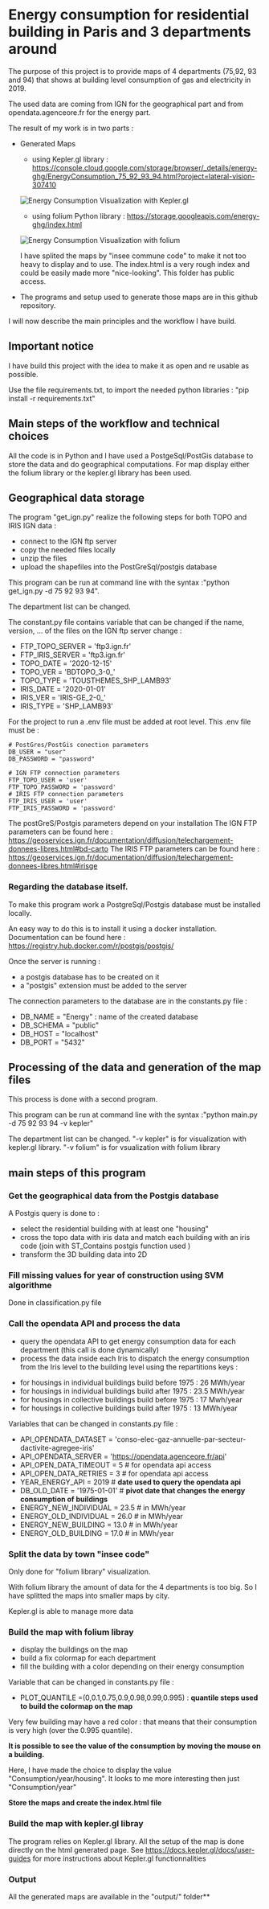 # Energy consumption for residential building in Paris and 3 departments around
The purpose of this project is to provide maps of 4 departments (75,92, 93 and 94) that shows at building level consumption of gas and electricity in 2019.

The used data are coming from IGN for the geographical part and from opendata.agenceore.fr for the energy part.

The result of my work is in two parts :
* Generated Maps
    - using Kepler.gl library : https://console.cloud.google.com/storage/browser/_details/energy-ghg/EnergyConsumption_75_92_93_94.html?project=lateral-vision-307410

    ![Energy Consumption Visualization with Kepler.gl](./pictures/kepler_gl.png)

    - using folium Python library : https://storage.googleapis.com/energy-ghg/index.html

    ![Energy Consumption Visualization with folium](./pictures/folium.png)

    I have splited the maps by "insee commune code" to make it not too heavy to display and to use. The index.html is a very rough index and could be easily made more "nice-looking". This folder has public access.

* The programs and setup used to generate those maps are in this github repository.

I will now describe the main principles and the workflow I have build.
## Important notice
I have build this project with the idea to make it as open and re usable as possible.

Use the file requirements.txt, to import the needed python libraries : "pip install -r requirements.txt"

## Main steps of the workflow and technical choices
All the code is in Python and I have used a PostgeSql/PostGis database to store the data and do geographical computations. For map display either the folium library or the kepler.gl library has been used.
## Geographical data storage
The program "get_ign.py" realize the following steps for both TOPO and IRIS IGN data :
* connect to the IGN ftp server
* copy the needed files locally
* unzip the files
* upload the shapefiles into the PostGreSql/postgis database

This program can be run at command line with the syntax :"python get_ign.py -d 75 92 93 94".

The department list can be changed.

The constant.py file contains variable that can be changed if the name, version, ... of the files on the IGN ftp server change :

* FTP_TOPO_SERVER = 'ftp3.ign.fr'
* FTP_IRIS_SERVER = 'ftp3.ign.fr'
* TOPO_DATE = '2020-12-15'
* TOPO_VER = 'BDTOPO_3-0_'
* TOPO_TYPE = 'TOUSTHEMES_SHP_LAMB93'
* IRIS_DATE = '2020-01-01'
* IRIS_VER = 'IRIS-GE_2-0_'
* IRIS_TYPE = 'SHP_LAMB93'


For the project to run a .env file must be added at root level. This .env file must be :

```
# PostGres/PostGis conection parameters
DB_USER = "user"
DB_PASSWORD = "password"

# IGN FTP connection parameters
FTP_TOPO_USER = 'user'
FTP_TOPO_PASSWORD = 'password'
# IRIS FTP connection parameters
FTP_IRIS_USER = 'user'
FTP_IRIS_PASSWORD = 'password'
```

The postGreS/Postgis parameters depend on your installation
The IGN FTP parameters can be found here : https://geoservices.ign.fr/documentation/diffusion/telechargement-donnees-libres.html#bd-carto
The IRIS FTP parameters can be found here : https://geoservices.ign.fr/documentation/diffusion/telechargement-donnees-libres.html#irisge

### Regarding the database itself.
To make this program work a PostgreSql/Postgis database must be installed locally.

An easy way to do this is to install it using a docker installation. Documentation can be found here : https://registry.hub.docker.com/r/postgis/postgis/

Once the server is running :
* a postgis database has to be created on it
* a "postgis" extension must be added to the server

The connection parameters to the database are in the constants.py file :
* DB_NAME = "Energy"     : name of the created database
* DB_SCHEMA = "public"
* DB_HOST = "localhost"
* DB_PORT = "5432"
## Processing of the data and generation of the map files
This process is done with a second program.

This program can be run at command line with the syntax :"python main.py -d 75 92 93 94 -v kepler"

The department list can be changed.
"-v kepler" is for visualization with kepler.gl library.
"-v folium" is for vsualization with folium library

## main steps of this program
### Get the geographical data from the Postgis database
A Postgis query is done to :
* select the residential building with at least one "housing"
* cross the topo data with iris data and match each building with an iris code (join with ST_Contains postgis function used )
* transform the 3D building data into 2D

### Fill missing values for year of construction using SVM algorithme

Done in classification.py file
### Call the opendata API and process the data

* query the opendata API to get energy consumption data for each department (this call is done dynamically)
* process the data inside each Iris to dispatch the energy consumption from the Iris level to the building level using the repartitions keys :
 - for housings in individual buildings build before 1975 : 26 MWh/year
 - for housings in individual buildings build after 1975 : 23.5 MWh/year
 - for housings in collective buildings build before 1975 : 17 Mwh/year
 - for housings in collective buildings build after 1975 : 13 MWh/year

Variables that can be changed in constants.py file :
* API_OPENDATA_DATASET = 'conso-elec-gaz-annuelle-par-secteur-dactivite-agregee-iris'
* API_OPENDATA_SERVER = 'https://opendata.agenceore.fr/api'
* API_OPEN_DATA_TIMEOUT = 5 # for opendata api access
* API_OPEN_DATA_RETRIES = 3 # for opendata api access
* YEAR_ENERGY_API = 2019 # **date used to query the opendata api**
* DB_OLD_DATE = '1975-01-01' # **pivot date that changes the energy consumption of buildings**
* ENERGY_NEW_INDIVIDUAL = 23.5 # in MWh/year
* ENERGY_OLD_INDIVIDUAL = 26.0 # in MWh/year
* ENERGY_NEW_BUILDING = 13.0 # in MWh/year
* ENERGY_OLD_BUILDING = 17.0 # in MWh/year

### Split the data by town "insee code"

Only done for "folium library" visualization.

With folium library the amount of data for the 4 departments is too big. So I have splitted the maps into smaller maps by city.

Kepler.gl is able to manage more data
### Build the map with folium libray
* display the buildings on the map
* build a fix colormap for each department
* fill the building with a color depending on their energy consumption

Variable that can be changed in constants.py file :
* PLOT_QUANTILE =(0,0.1,0.75,0.9,0.98,0.99,0.995) : **quantile steps used to build the colormap on the map**

Very few building may have a red color : that means that their consumption is very high (over the 0.995 quantile).

**It is possible to see the value of the consumption by moving the mouse on a building.**

Here, I have made the choice to display the value "Consumption/year/housing". It looks to me more interesting then just "Consumption/year"

**Store the maps and create the index.html file**

### Build the map with kepler.gl libray

The program relies on Kepler.gl library. All the setup of the map is done directly on the html generated page. See https://docs.kepler.gl/docs/user-guides for more instructions about Kepler.gl functionnalities

### Output

All the generated maps are available in the "output/" folder**


